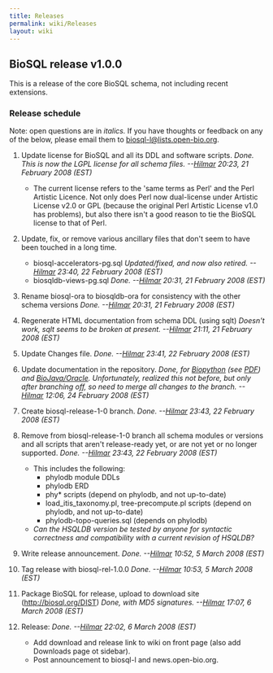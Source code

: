 ```yaml
---
title: Releases
permalink: wiki/Releases
layout: wiki
---
```


BioSQL release v1.0.0
---------------------

This is a release of the core BioSQL schema, not including recent
extensions.

### Release schedule

Note: open questions are in *italics.* If you have thoughts or feedback
on any of the below, please email them to biosql-l@lists.open-bio.org.

1.  Update license for BioSQL and all its DDL and software scripts.
    *Done. This is now the LGPL license for all schema files.
    --[Hilmar](User%3AHlapp "wikilink") 20:23, 21 February 2008 (EST)*
    -   The current license refers to the 'same terms as Perl' and the
        Perl Artistic Licence. Not only does Perl now dual-license under
        Artistic License v2.0 or GPL (because the original Perl Artistic
        License v1.0 has problems), but also there isn't a good reason
        to tie the BioSQL license to that of Perl.

2.  Update, fix, or remove various ancillary files that don't seem to
    have been touched in a long time.
    -   biosql-accelerators-pg.sql *Updated/fixed, and now also retired.
        --[Hilmar](User%3AHlapp "wikilink") 23:40, 22 February
        2008 (EST)*
    -   biosqldb-views-pg.sql *Done. --[Hilmar](User%3AHlapp "wikilink")
        20:31, 21 February 2008 (EST)*

3.  Rename biosql-ora to biosqldb-ora for consistency with the other
    schema versions *Done. --[Hilmar](User%3AHlapp "wikilink") 20:31, 21
    February 2008 (EST)*
4.  Regenerate HTML documentation from schema DDL (using sqlt) *Doesn't
    work, sqlt seems to be broken at present.
    --[Hilmar](User%3AHlapp "wikilink") 21:11, 21 February 2008 (EST)*
5.  Update Changes file. *Done. --[Hilmar](User%3AHlapp "wikilink")
    23:41, 22 February 2008 (EST)*
6.  Update documentation in the repository. *Done, for
    [Biopython](http://code.open-bio.org/svnweb/index.cgi/biosql/browse/biosql-schema/trunk/doc/biopython)
    (see
    [PDF](http://code.open-bio.org/svnweb/index.cgi/biosql/checkout/biosql-schema/trunk/doc/biopython/python_biosql_basic.pdf))
    and
    [BioJava/Oracle](http://code.open-bio.org/svnweb/index.cgi/biosql/checkout/biosql-schema/trunk/doc/bj_and_bsql_oracle_howto.htm).
    Unfortunately, realized this not before, but only after branching
    off, so need to merge all changes to the branch.
    --[Hilmar](User%3AHlapp "wikilink") 12:06, 24 February 2008 (EST)*
7.  Create biosql-release-1-0 branch. *Done.
    --[Hilmar](User%3AHlapp "wikilink") 23:43, 22 February 2008 (EST)*
8.  Remove from biosql-release-1-0 branch all schema modules or versions
    and all scripts that aren't release-ready yet, or are not yet or no
    longer supported. *Done. --[Hilmar](User%3AHlapp "wikilink") 23:43,
    22 February 2008 (EST)*
    -   This includes the following:
        -   phylodb module DDLs
        -   phylodb ERD
        -   phy\* scripts (depend on phylodb, and not up-to-date)
        -   load\_itis\_taxonomy.pl, tree-precompute.pl scripts (depend
            on phylodb, and not up-to-date)
        -   phylodb-topo-queries.sql (depends on phylodb)
    -   *Can the HSQLDB version be tested by anyone for syntactic
        correctness and compatibility with a current revision of
        HSQLDB?*

9.  Write release announcement. *Done.
    --[Hilmar](User%3AHlapp "wikilink") 10:52, 5 March 2008 (EST)*
10. Tag release with biosql-rel-1.0.0 *Done.
    --[Hilmar](User%3AHlapp "wikilink") 10:53, 5 March 2008 (EST)*
11. Package BioSQL for release, upload to download
    site (http://biosql.org/DIST) *Done, with MD5 signatures.
    --[Hilmar](User%3AHlapp "wikilink") 17:07, 6 March 2008 (EST)*
12. Release: *Done. --[Hilmar](User%3AHlapp "wikilink") 22:02, 6 March
    2008 (EST)*
    -   Add download and release link to wiki on front page (also add
        Downloads page ot sidebar).
    -   Post announcement to biosql-l and news.open-bio.org.


